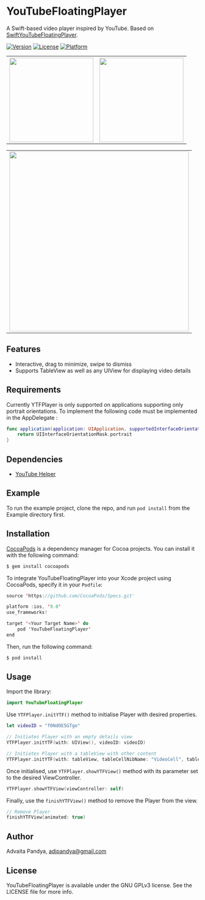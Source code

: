 # YouTubeFloatingPlayer

A Swift-based video player inspired by YouTube. Based on [SwiftYouTubeFloatingPlayer](https://github.com/hanappaula/SwiftYouTubeFloatingPlayer).

[![Version](https://img.shields.io/cocoapods/v/YouTubeFloatingPlayer.svg?style=flat)](http://cocoapods.org/pods/YouTubeFloatingPlayer)
[![License](https://img.shields.io/cocoapods/l/YouTubeFloatingPlayer.svg?style=flat)](http://cocoapods.org/pods/YouTubeFloatingPlayer)
[![Platform](https://img.shields.io/cocoapods/p/YouTubeFloatingPlayer.svg?style=flat)](http://cocoapods.org/pods/YouTubeFloatingPlayer)

<table>
	<tr>
		<th>
			<img src="Screenshots/expanded.jpg" width="220"/>
		</th>
		<th>
			<img src="Screenshots/minimized.jpg" width="220"/>
		</th>
	</tr>
</table>
<table>
	<tr>
		<td>
		<img src="Screenshots/fullscreen.jpg" width="470"/>
		</td>
	</tr>
</table>

## Features

- Interactive, drag to minimize, swipe to dismiss
- Supports TableView as well as any UIView for displaying video details

## Requirements

Currently YTFPlayer is only supported on applications supporting only portrait orientations. To implement the following code must be implemented in the AppDelegate :

```swift
func application(application: UIApplication, supportedInterfaceOrientationsForWindow window: UIWindow?) -> UIInterfaceOrientationMask {
    return UIInterfaceOrientationMask.portrait
}
```

## Dependencies

- [YouTube Helper](https://github.com/youtube/youtube-ios-player-helper)

## Example

To run the example project, clone the repo, and run `pod install` from the Example directory first.

## Installation

[CocoaPods](http://cocoapods.org) is a dependency manager for Cocoa projects. You can install it with the following command:

```bash
$ gem install cocoapods
```

To integrate YouTubeFloatingPlayer into your Xcode project using CocoaPods, specify it in your `Podfile`:

```swift
source 'https://github.com/CocoaPods/Specs.git'

platform :ios, '9.0'
use_frameworks!

target '<Your Target Name>' do
    pod 'YouTubeFloatingPlayer'
end
```

Then, run the following command:

```bash
$ pod install
```

## Usage

Import the library:

```swift
import YouTubeFloatingPlayer
```

Use `YTFPlayer.initYTF()` method to initialise Player with desired properties.

```swift
let videoID = "f0NdOE5GTgo"
```

```swift
// Initiates Player with an empty details view
YTFPlayer.initYTF(with: UIView(), videoID: videoID)
```

```swift
// Initiates Player with a tableView with other content
YTFPlayer.initYTF(with: tableView, tableCellNibName: "VideoCell", tableCellReuseIdentifier: "videoCell", videoID: videoID)
```

Once initialised, use `YTFPlayer.showYTFView()` method with its parameter set to the desired ViewController.

```swift
YTFPlayer.showYTFView(viewController: self)
```

Finally, use the `finishYTFView()` method to remove the Player from the view.
```swift
// Remove Player
finishYTFView(animated: true)

```


## Author

Advaita Pandya, adipandya@gmail.com

## License

YouTubeFloatingPlayer is available under the GNU GPLv3 license. See the LICENSE file for more info.
